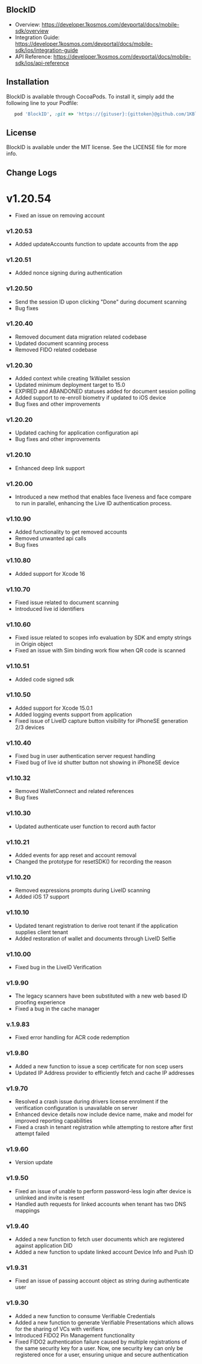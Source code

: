 ## BlockID

- Overview: https://developer.1kosmos.com/devportal/docs/mobile-sdk/overview 
- Integration Guide: https://developer.1kosmos.com/devportal/docs/mobile-sdk/ios/integration-guide
- API Reference: https://developer.1kosmos.com/devportal/docs/mobile-sdk/ios/api-reference

## Installation

BlockID is available through CocoaPods. To install it, simply add the following line to your Podfile:

```ruby
   pod 'BlockID', :git => 'https://{gituser}:{gittoken}@github.com/1KBlockID/ios-blockidsdk.git', :tag => '1.20.54'
```

## License

BlockID is available under the MIT license. See the LICENSE file for more info.

## Change Logs

# v1.20.54
- Fixed an issue on removing account

### v1.20.53
- Added updateAccounts function to update accounts from the app
  
### v1.20.51
- Added nonce signing during authentication

### v1.20.50
- Send the session ID upon clicking "Done" during document scanning
- Bug fixes

### v1.20.40
- Removed document data migration related codebase
- Updated document scanning process
- Removed FIDO related codebase

### v1.20.30
- Added context while creating 1kWallet session
- Updated minimum deployment target to 15.0
- EXPIRED and ABANDONED statuses added for document session polling
- Added support to re-enroll biometry if updated to iOS device
- Bug fixes and other improvements 

### v1.20.20
- Updated caching for application configuration api
- Bug fixes and other improvements 

### v1.20.10
- Enhanced deep link support

### v1.20.00
- Introduced a new method that enables face liveness and face compare to run in parallel, enhancing the Live ID authentication process.

### v1.10.90
- Added functionality to get removed accounts
- Removed unwanted api calls
- Bug fixes

### v1.10.80
- Added support for Xcode 16

### v1.10.70
- Fixed issue related to document scanning
- Introduced live id identifiers

### v1.10.60
- Fixed issue related to scopes info evaluation by SDK and empty strings in Origin object
- Fixed an issue with Sim binding work flow when QR code is scanned

### v1.10.51
- Added code signed sdk

### v1.10.50
- Added support for Xcode 15.0.1
- Added logging events support from application 
- Fixed issue of LiveID capture button visibility for iPhoneSE generation 2/3 devices

### v1.10.40
- Fixed bug in user authentication server request handling
- Fixed bug of live id shutter button not showing in iPhoneSE device

### v1.10.32
- Removed WalletConnect and related references
- Bug fixes

### v1.10.30
- Updated authenticate user function to record auth factor

### v1.10.21
- Added events for app reset and account removal
- Changed the prototype for resetSDK() for recording the reason

### v1.10.20
- Removed expressions prompts during LiveID scanning
- Added iOS 17 support

### v1.10.10
- Updated tenant registration to derive root tenant if the application supplies client tenant
- Added restoration of wallet and documents through LiveID Selfie

### v1.10.00
- Fixed bug in the LiveID Verification 

### v1.9.90
- The legacy scanners have been substituted with a new web based ID proofing experience
- Fixed a bug in the cache manager

### v.1.9.83
- Fixed error handling for ACR code redemption

### v1.9.80
- Added a new function to issue a scep certificate for non scep users
- Updated IP Address provider to efficiently fetch and cache IP addresses

### v1.9.70
- Resolved a crash issue during drivers license enrolment if the verification configuration is unavailable on server
- Enhanced device details now include device name, make and model for improved reporting capabilities
- Fixed a crash in tenant registration while attempting to restore after first attempt failed

### v1.9.60
- Version update

### v1.9.50
- Fixed an issue of unable to perform password-less login after device is unlinked and invite is resent
- Handled auth requests for linked accounts when tenant has two DNS mappings

### v1.9.40
- Added a new function to fetch user documents which are registered against application DID
- Added a new function to update linked account Device Info and Push ID

### v1.9.31
- Fixed an issue of passing account object as string during authenticate user

### v1.9.30
- Added a new function to consume Verifiable Credentials
- Added a new function to generate Verifiable Presentations which allows for the sharing of VCs with verifiers
- Introduced FIDO2 Pin Management functionality
- Fixed FIDO2 authentication failure caused by multiple registrations of the same security key for a user. Now, one security key can only be registered once for a user, ensuring unique and secure authentication
